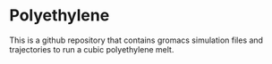 # Polyethylene

This is a github repository that contains gromacs simulation files and trajectories to run a cubic polyethylene melt.
